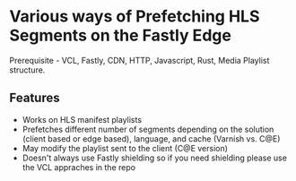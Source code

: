 # Various ways of Prefetching HLS Segments on the Fastly Edge

Prerequisite - VCL, Fastly, CDN, HTTP, Javascript, Rust, Media Playlist structure.


## Features

- Works on HLS manifest playlists
- Prefetches different number of segments depending on the solution (client based or edge based), language, and cache (Varnish vs. C@E)
- May modify the playlist sent to the client (C@E version)
- Doesn't always use Fastly shielding so if you need shielding please use the VCL appraches in the repo



